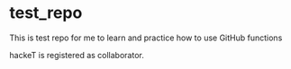 # test_repo
This is test repo for me to learn and practice how to use GitHub functions

hackeT is registered as collaborator.
